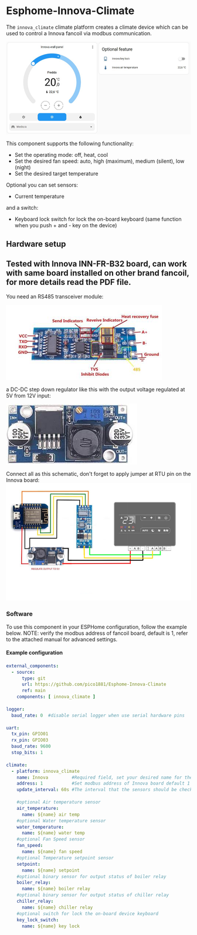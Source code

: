 # Esphome-Innova-Climate
The ``innova_climate`` climate platform creates a climate device which can be used
to control a Innova fancoil via modbus communication. 

![test_image](/images/innova_climate.jpg)

This component supports the following functionality:
- Set the operating mode: off, heat, cool
- Set the desired fan speed: auto, high (maximum), medium (silent), low (night)
- Set the desired target temperature

Optional you can set sensors:
- Current temperature

and a switch:
- Keyboard lock switch for lock the on-board keyboard (same function when you push + and - key on the device)

Hardware setup
--------------
Tested with Innova INN-FR-B32 board, can work with same board installed on other brand fancoil, for more details read the PDF file.
--------------

You need an RS485 transceiver module:

![rs485_module](/images/rs485_module.jpg)

a DC-DC step down regulator like this with the output voltage regulated at 5V from 12V input:

![voltage_regulator](/images/voltage_regulator.jpg)

Connect all as this schematic, don't forget to apply jumper at RTU pin on the Innova board:
![connection_schema](/images/connection_schema_2.jpg)

### Software

To use this component in your ESPHome configuration, follow the example below.
NOTE: verify the modbus address of fancoil board, default is 1, refer to the attached manual for advanced settings.

#### Example configuration

```yaml
external_components:
  - source:
      type: git
      url: https://github.com/pico1881/Esphome-Innova-Climate
      ref: main
    components: [ innova_climate ]

logger:
  baud_rate: 0  #disable serial logger when use serial hardware pins

uart:
  tx_pin: GPIO01
  rx_pin: GPIO03
  baud_rate: 9600
  stop_bits: 1

climate:
  - platform: innova_climate
    name: Innova         #Required field, set your desired name for the climate
    address: 1           #Set modbus address of Innova board default 1
    update_interval: 60s #The interval that the sensors should be checked. Defaults to 60 seconds.
    
    #optional Air temperature sensor
    air_temperature:
      name: ${name} air temp
    #optional Water temperature sensor
    water_temperature:
      name: ${name} water temp   
    #optional Fan Speed sensor
    fan_speed:
      name: ${name} fan speed
    #optional Temperature setpoint sensor    
    setpoint:
      name: ${name} setpoint   
    #optional binary sensor for output status of boiler relay 
    boiler_relay:
      name: ${name} boiler relay
    #optional binary sensor for output status of chiller relay 
    chiller_relay:    
      name: ${name} chiller relay
    #optional switch for lock the on-board device keyboard 
    key_lock_switch:
      name: ${name} key lock
```
